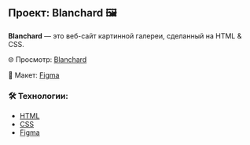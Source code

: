 ## Проект: Blanchard 🖼️

**Blanchard** — это веб-сайт картинной галереи, сделанный на HTML & CSS.


🌐 Просмотр:
[Blanchard](https://cheradam13.github.io/Blanchard/)

🎨 Макет:
[Figma](https://www.figma.com/design/tj7JfWXXpd5poySBgaW1nL/Blanchard--new-?t=HGZI05dIoH8UFOuq-0)

### 🛠️ Технологии:

- [HTML](https://developer.mozilla.org/ru/docs/Web/HTML)
- [CSS](https://developer.mozilla.org/en-US/docs/Web/CSS)
- [Figma](https://figma.com)
